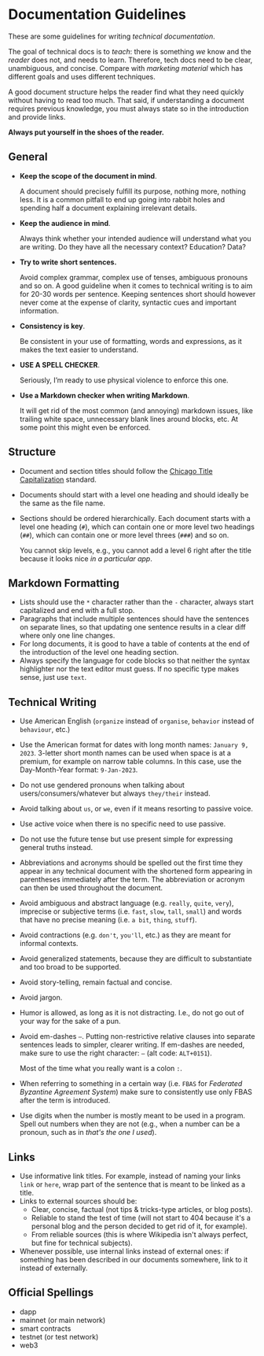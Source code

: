 # Documentation Guidelines

These are some guidelines for writing *technical documentation*.

The goal of technical docs is to *teach*: there is something *we* know and the *reader* does not, and needs to learn.
Therefore, tech docs need to be clear, unambiguous, and concise.
Compare with *marketing material* which has different goals and uses different techniques.

A good document structure helps the reader find what they need quickly without having to read too much.
That said, if understanding a document requires previous knowledge, you must always state so in the introduction and provide links.

**Always put yourself in the shoes of the reader.**

## General

* **Keep the scope of the document in mind**.

    A document should precisely fulfill its purpose, nothing more, nothing less.
    It is a common pitfall to end up going into rabbit holes and spending half a document explaining irrelevant details.

* **Keep the audience in mind**.

    Always think whether your intended audience will understand what you are writing.
    Do they have all the necessary context? Education? Data?

* **Try to write short sentences.**

    Avoid complex grammar, complex use of tenses, ambiguous pronouns and so on.
    A good guideline when it comes to technical writing is to aim for 20-30 words per sentence.
    Keeping sentences short should however never come at the expense of clarity, syntactic cues and important information.

* **Consistency is key**.

    Be consistent in your use of formatting, words and expressions, as it makes the text easier to understand.

* **USE A SPELL CHECKER**.

    Seriously, I’m ready to use physical violence to enforce this one.

* **Use a Markdown checker when writing Markdown**.

    It will get rid of the most common (and annoying) markdown issues, like trailing white space, unnecessary blank lines around blocks, etc.
    At some point this might even be enforced.

## Structure

* Document and section titles should follow the [Chicago Title Capitalization](https://en.wikipedia.org/wiki/Title_case#Chicago_Manual_of_Style) standard.
* Documents should start with a level one heading and should ideally be the same as the file name.
* Sections should be ordered hierarchically. Each document starts with a level one heading (`#`), which can contain one or more level two headings (`##`), which can contain one or more level threes (`###`) and so on.

    You cannot skip levels, e.g., you cannot add a level 6 right after the title because it looks nice *in a particular app*.

## Markdown Formatting

* Lists should use the `*` character rather than the `-` character, always start capitalized and end with a full stop.
* Paragraphs that include multiple sentences should have the sentences on separate lines, so that updating one sentence results in a clear diff where only one line changes.
* For long documents, it is good to have a table of contents at the end of the introduction of the level one heading section.
* Always specify the language for code blocks so that neither the syntax highlighter nor the text editor must guess.
    If no specific type makes sense, just use `text`.

## Technical Writing

* Use American English (`organize` instead of `organise`, `behavior` instead of `behaviour`, etc.)
* Use the American format for dates with long month names: `January 9, 2023`. 3-letter short month names can be used when space is at a premium, for example on narrow table columns. In this case, use the Day-Month-Year format: `9-Jan-2023`.
* Do not use gendered pronouns when talking about users/consumers/whatever but always `they/their` instead.
* Avoid talking about `us`, or `we`, even if it means resorting to passive voice.
* Use active voice when there is no specific need to use passive.
* Do not use the future tense but use present simple for expressing general truths instead.
* Abbreviations and acronyms should be spelled out the first time they appear in any technical document with the shortened form appearing in parentheses immediately after the term.
    The abbreviation or acronym can then be used throughout the document.
* Avoid ambiguous and abstract language (e.g. `really`, `quite`, `very`), imprecise or subjective terms (i.e. `fast`, `slow`, `tall`, `small`) and words that have no precise meaning (i.e. `a bit`, `thing`, `stuff`).
* Avoid contractions (e.g. `don't`, `you'll`, etc.) as they are meant for informal contexts.
* Avoid generalized statements, because they are difficult to substantiate and too broad to be supported.
* Avoid story-telling, remain factual and concise.
* Avoid jargon.
* Humor is allowed, as long as it is not distracting. I.e., do not go out of your way for the sake of a pun.
* Avoid em-dashes `—`. Putting non-restrictive relative clauses into separate sentences leads to simpler, clearer writing.
    If em-dashes are needed, make sure to use the right character: `—` (alt code: `ALT+0151`).

    Most of the time what you really want is a colon `:`.
* When referring to something in a certain way (i.e. `FBAS` for *Federated Byzantine Agreement System*) make sure to consistently use only FBAS after the term is introduced.
* Use digits when the number is mostly meant to be used in a program.
    Spell out numbers when they are not (e.g., when a number can be a pronoun, such as in *that's the one I used*).

## Links

* Use informative link titles.
    For example, instead of naming your links `link` or `here`, wrap part of the sentence that is meant to be linked as a title.
* Links to external sources should be:
    * Clear, concise, factual (not tips & tricks-type articles, or blog posts).
    * Reliable to stand the test of time (will not start to 404 because it's a personal blog and the person decided to get rid of it, for example).
    * From reliable sources (this is where Wikipedia isn't always perfect, but fine for technical subjects).
* Whenever possible, use internal links instead of external ones: if something has been described in our documents somewhere, link to it instead of externally.

## Official Spellings

* dapp
* mainnet (or main network)
* smart contracts
* testnet (or test network)
* web3
